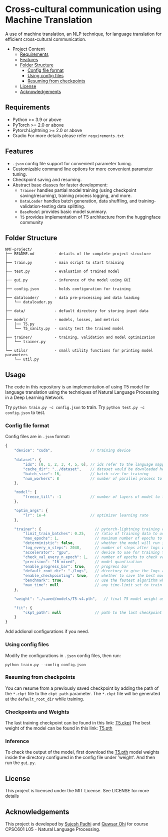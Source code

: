 # Cross-cultural communication using Machine Translation
A use of machine translation, an NLP technique, for language translation for efficient cross-cultural communication.


* Project Content
	* [Requirements](#requirements)
	* [Features](#features)
	* [Folder Structure](#folder-structure)
		* [Config file format](#config-file-format)
		* [Using config files](#using-config-files)
		* [Resuming from checkpoints](#resuming-from-checkpoints)
	* [License](#license)
	* [Acknowledgements](#acknowledgements)

<!-- /code_chunk_output -->

## Requirements
* Python >= 3.9 or above
* PyTorch >= 2.0 or above
* PytorchLightning >= 2.0 or above
* Gradio
For more details please refer `requirements.txt`

## Features
* `.json` config file support for convenient parameter tuning.
* Customizable command line options for more convenient parameter tuning.
* Checkpoint saving and resuming.
* Abstract base classes for faster development:
  * `Trainer` handles partial model training (using checkpoint saving/resuming), training process logging, and more.
  * `DataLoader` handles batch generation, data shuffling, and training-validation-testing data splitting.
  * `BaseModel` provides basic model summary.
  * `T5` provides implementation of T5 architecture from the huggingface community

## Folder Structure
  ```
  NMT-project/
  ├── README.md         - details of the complete project structure
  │
  ├── train.py          - main script to start training
  │
  ├── test.py           - evaluation of trained model
  │
  ├── gui.py            - inference of the model using GUI
  │
  ├── config.json       - holds configuration for training
  │
  ├── dataloader/       - data pre-processing and data loading
  │   └── dataloader.py
  │
  ├── data/             - default directory for storing input data
  │
  ├── model/            - models, losses, and metrics
  │   │── T5.py
  │   └── T5_sanity.py  - sanity test the trained model
  │
  ├── trainer/          - training, validation and model optimization
  │   └── trainer.py
  │  
  └── utils/            - small utility functions for printing model parameters
      └── util.py
  
  ```

## Usage
The code in this repository is an implementation of using T5 model for language translation using the techniques of Natural Language Processing in a Deep Learning Network.

Try `python train.py -c config.json` to train.
Try `python test.py -c config.json` to test.

### Config file format
Config files are in `.json` format:
```javascript
{
    "device": "cuda",                 // training device
    
    "dataset": {
        "ids": [0, 1, 2, 3, 4, 5, 6], // ids refer to the language mappings that should be used for training. language mapping is the indices of self.config_name at ./dataloader/dataloader.py 
        "cache_dir": "../dataset",    // dataset would be downloaded here
        "batch_size": 16,             // batch size for training
        "num_workers": 8              // number of parallel process to spawn to run data processing
    },

    "model": {                        
        "freeze_till": -1             // number of layers of model to freeze on training. -1 freeze any layers.
    },

    "optim_args": {
        "lr": 1e-4                    // optimizer learning rate
    },

    "trainer": {                        // pytorch-lightning training config
        "limit_train_batches": 0.25,    // ratio of training data to use in an epoch
        "max_epochs": 1,                // maximum number of epochs to train
        "deterministic": false,         // whether the model will run in deterministic mode
        "log_every_n_steps": 2048,      // number of steps after logs will be given
        "accelerator": "gpu",           // device to use for training the model
        "check_val_every_n_epoch": 1,   // number of epochs to check validation performance
        "precision": "16-mixed",        // model quantization
        "enable_progress_bar": true,    // progress bar 
        "default_root_dir": "./logs",   // directory to give the logs and model checkpoint
        "enable_checkpointing": true,   // whether to save the best model
        "benchmark": true,              // use the fastest algorithm while training
        "max_time": null                // any time-limit set to train the model
    },

    "weight": "./saved/models/T5-v4.pth",   // final T5 model weight used for inference

    "fit": {
        "ckpt_path": null               // path to the last checkpoint file (*.ckpt) used to resume training
    }
}
```

Add addional configurations if you need.

### Using config files
Modify the configurations in `.json` config files, then run:

  ```
  python train.py --config config.json
  ```

### Resuming from checkpoints
You can resume from a previously saved checkpoint by adding the path of the `*.ckpt` file to the `ckpt_path` parameter. The `*.ckpt` file will be generated at the `default_root_dir` while training.


### Checkpoints and Weights
The last training checkpoint can be found in this link: [T5.ckpt](#)
The best weight of the model can be found in this link: [T5.pth](#)

### Inference
To check the output of the model, first download the [T5.pth](#) model weights inside the directory configured in the config file under 'weight'. And then run the `gui.py`.

## License
This project is licensed under the MIT License. See  LICENSE for more details

## Acknowledgements
This project is developed by [Sujesh Padhi](https://github.com/sujeshpadhi91) and [Quwsar Ohi](https://github.com/QuwsarOhi/) for course CPSC601 L05 - Natural
Language Processing.
